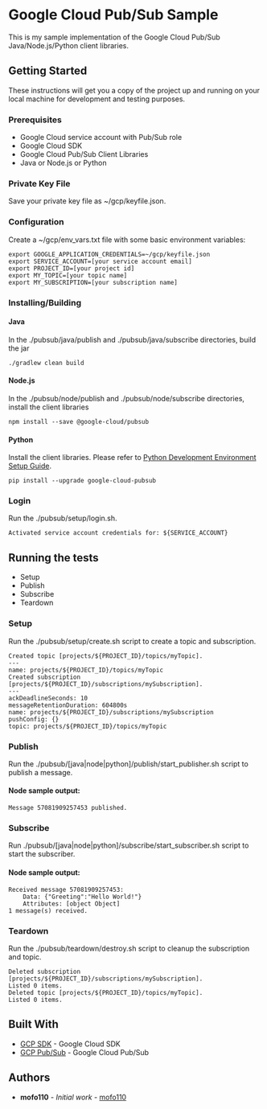 # Google Cloud Pub/Sub Sample

This is my sample implementation of the Google Cloud Pub/Sub Java/Node.js/Python client libraries.

## Getting Started

These instructions will get you a copy of the project up and running on your local machine for development and testing purposes.

### Prerequisites

* Google Cloud service account with Pub/Sub role
* Google Cloud SDK
* Google Cloud Pub/Sub Client Libraries
* Java or Node.js or Python

### Private Key File

Save your private key file as ~/gcp/keyfile.json.

### Configuration

Create a ~/gcp/env_vars.txt file with some basic environment variables:

```
export GOOGLE_APPLICATION_CREDENTIALS=~/gcp/keyfile.json
export SERVICE_ACCOUNT=[your service account email]
export PROJECT_ID=[your project id]
export MY_TOPIC=[your topic name]
export MY_SUBSCRIPTION=[your subscription name]
```

### Installing/Building

#### Java

In the ./pubsub/java/publish and ./pubsub/java/subscribe directories, build the jar

```
./gradlew clean build
```

#### Node.js

In the ./pubsub/node/publish and ./pubsub/node/subscribe directories, install the client libraries

```
npm install --save @google-cloud/pubsub
```

#### Python

Install the client libraries.  Please refer to [Python Development Environment Setup Guide](https://cloud.google.com/python/setup).

```
pip install --upgrade google-cloud-pubsub
```

### Login

Run the ./pubsub/setup/login.sh.

```
Activated service account credentials for: ${SERVICE_ACCOUNT}
```

## Running the tests

* Setup
* Publish
* Subscribe
* Teardown

### Setup

Run the ./pubsub/setup/create.sh script to create a topic and subscription.

```
Created topic [projects/${PROJECT_ID}/topics/myTopic].
---
name: projects/${PROJECT_ID}/topics/myTopic
Created subscription [projects/${PROJECT_ID}/subscriptions/mySubscription].
---
ackDeadlineSeconds: 10
messageRetentionDuration: 604800s
name: projects/${PROJECT_ID}/subscriptions/mySubscription
pushConfig: {}
topic: projects/${PROJECT_ID}/topics/myTopic
```

### Publish

Run the ./pubsub/[java|node|python]/publish/start_publisher.sh script to publish a message.

#### Node sample output:

```
Message 57081909257453 published.
```

### Subscribe

Run ./pubsub/[java|node|python]/subscribe/start_subscriber.sh script to start the subscriber.

#### Node sample output:

```
Received message 57081909257453:
	Data: {"Greeting":"Hello World!"}
	Attributes: [object Object]
1 message(s) received.
```

### Teardown

Run the ./pubsub/teardown/destroy.sh script to cleanup the subscription and topic.

```
Deleted subscription [projects/${PROJECT_ID}/subscriptions/mySubscription].
Listed 0 items.
Deleted topic [projects/${PROJECT_ID}/topics/myTopic].
Listed 0 items.
```

## Built With

* [GCP SDK](https://cloud.google.com/sdk/docs/) - Google Cloud SDK
* [GCP Pub/Sub](https://cloud.google.com/pubsub/docs/) - Google Cloud Pub/Sub

## Authors

* **mofo110** - *Initial work* - [mofo110](https://github.com/mofo110)